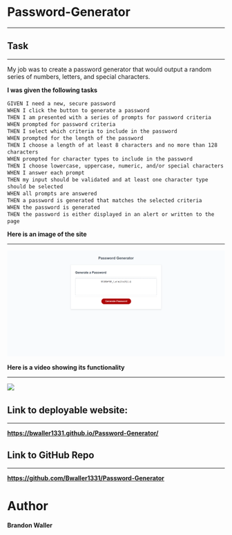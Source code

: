 # Password-Generator
***

## Task
***
My job was to create a password generator that would output a random series of numbers, letters, and special characters. 

**I was given the following tasks**
```
GIVEN I need a new, secure password
WHEN I click the button to generate a password
THEN I am presented with a series of prompts for password criteria
WHEN prompted for password criteria
THEN I select which criteria to include in the password
WHEN prompted for the length of the password
THEN I choose a length of at least 8 characters and no more than 128 characters
WHEN prompted for character types to include in the password
THEN I choose lowercase, uppercase, numeric, and/or special characters
WHEN I answer each prompt
THEN my input should be validated and at least one character type should be selected
WHEN all prompts are answered
THEN a password is generated that matches the selected criteria
WHEN the password is generated
THEN the password is either displayed in an alert or written to the page
```
**Here is an image of the site**
***

![](img/Password-Generator.png)




**Here is a video showing its functionality**
***

![](\img\PassGenTut.gif)



## Link to deployable website:
***

**https://bwaller1331.github.io/Password-Generator/**


## Link to GitHub Repo
***

**https://github.com/Bwaller1331/Password-Generator**


# Author
**Brandon Waller**

